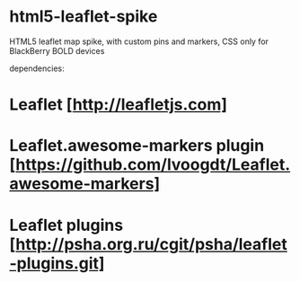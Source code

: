 html5-leaflet-spike
===================

HTML5 leaflet map spike, with custom pins and markers, CSS only for BlackBerry BOLD devices

dependencies:

# Leaflet [http://leafletjs.com]
# Leaflet.awesome-markers plugin [https://github.com/lvoogdt/Leaflet.awesome-markers]
# Leaflet plugins [http://psha.org.ru/cgit/psha/leaflet-plugins.git]


